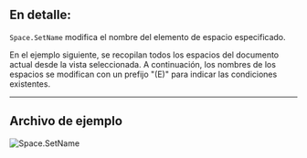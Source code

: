 ## En detalle:
`Space.SetName` modifica el nombre del elemento de espacio especificado.

En el ejemplo siguiente, se recopilan todos los espacios del documento actual desde la vista seleccionada. A continuación, los nombres de los espacios se modifican con un prefijo "(E)" para indicar las condiciones existentes.

___
## Archivo de ejemplo

![Space.SetName](./Revit.Elements.Space.SetName_img.jpg)
